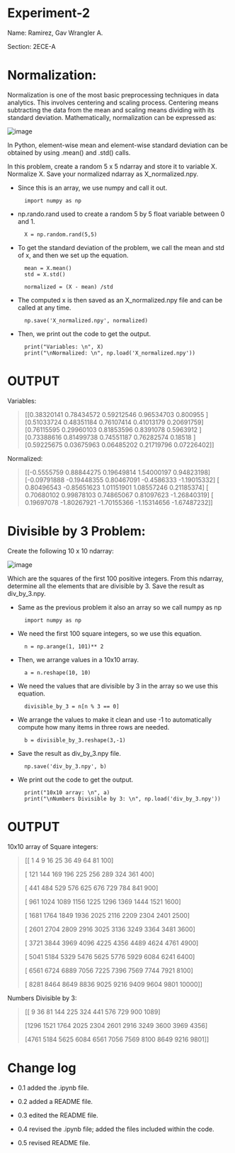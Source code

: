 # Experiment-2

Name: Ramirez, Gav Wrangler A.

Section: 2ECE-A

# Normalization:
Normalization is one of the most basic preprocessing techniques in
data analytics. This involves centering and scaling process. Centering means subtracting the data from the
mean and scaling means dividing with its standard deviation. Mathematically, normalization can be
expressed as:

 ![image](https://github.com/user-attachments/assets/691efe30-e11b-42f3-87e1-84a0a4a705b7)

In Python, element-wise mean and element-wise standard deviation can be obtained by using .mean() and
.std() calls.

In this problem, create a random 5 x 5 ndarray and store it to variable X. Normalize X. Save your normalized
ndarray as X_normalized.npy.
- Since this is an array, we use numpy and call it out.
 
		import numpy as np
- np.rando.rand used to create a random 5 by 5 float variable between 0 and 1.

		X = np.random.rand(5,5)
- To get the standard deviation of the problem, we call the mean and std of x, and then we set up the equation.

		mean = X.mean()
		std = X.std()

		normalized = (X - mean) /std
- The computed x is then saved as an X_normalized.npy file and can be called at any time.

		np.save('X_normalized.npy', normalized)
- Then, we print out the code to get the output.

		print("Variables: \n", X)
		print("\nNormalized: \n", np.load('X_normalized.npy'))


# OUTPUT

 Variables: 

> [[0.38320141 0.78434572 0.59212546 0.96534703 0.800955  ]
 [0.51033724 0.48351184 0.76107414 0.41013179 0.20691759]
 [0.76115595 0.29960103 0.81853596 0.8391078  0.5963912 ]
 [0.73388616 0.81499738 0.74551187 0.76282574 0.18518   ]
 [0.59225675 0.03675963 0.06485202 0.21719796 0.07226402]]

Normalized:

> [[-0.5555759   0.88844275  0.19649814  1.54000197  0.94823198]
 [-0.09791888 -0.19448355  0.80467091 -0.4586333  -1.19015332]
 [ 0.80496543 -0.85651623  1.01151901  1.08557246  0.21185374]
 [ 0.70680102  0.99878103  0.74865067  0.81097623 -1.26840319]
 [ 0.19697078 -1.80267921 -1.70155366 -1.15314656 -1.67487232]]



# Divisible by 3 Problem:
Create the following 10 x 10 ndarray:

![image](https://github.com/user-attachments/assets/e9cc4534-f2c9-4459-8750-4d711ee51c90)


Which are the squares of the first 100 positive integers.
From this ndarray, determine all the elements that are divisible by 3. Save the result as div_by_3.npy.
- Same as the previous problem it also an array so we call numpy as np

		import numpy as np
- We need the first 100 square integers, so we use this equation.

		n = np.arange(1, 101)** 2

- Then, we arrange values in a 10x10 array. 

		a = n.reshape(10, 10)
  
- We need the values that are divisible by 3 in the array so we use this equation.
 
		divisible_by_3 = n[n % 3 == 0]

- We arrange the values to make it clean and use -1 to automatically compute how many items in three rows are needed.
		
		b = divisible_by_3.reshape(3,-1)

- Save the result as div_by_3.npy file.

		np.save('div_by_3.npy', b)
- We print out the code to get the output.
	
		print("10x10 array: \n", a)
  		print("\nNumbers Divisible by 3: \n", np.load('div_by_3.npy'))

# OUTPUT

 10x10 array of Square integers: 

> [[    1     4     9    16    25    36    49    64    81   100]
>
> [  121   144   169   196   225   256   289   324   361   400]
>
> [  441   484   529   576   625   676   729   784   841   900]
>
> [  961  1024  1089  1156  1225  1296  1369  1444  1521  1600]
>
>  [ 1681  1764  1849  1936  2025  2116  2209  2304  2401  2500]
>
> [ 2601  2704  2809  2916  3025  3136  3249  3364  3481  3600]
>
> [ 3721  3844  3969  4096  4225  4356  4489  4624  4761  4900]
>
> [ 5041  5184  5329  5476  5625  5776  5929  6084  6241  6400]
>
> [ 6561  6724  6889  7056  7225  7396  7569  7744  7921  8100]
>
> [ 8281  8464  8649  8836  9025  9216  9409  9604  9801 10000]]
 

 Numbers Divisible by 3: 

>  [[   9   36   81  144  225  324  441  576  729  900 1089]
>
> [1296 1521 1764 2025 2304 2601 2916 3249 3600 3969 4356]
>
> [4761 5184 5625 6084 6561 7056 7569 8100 8649 9216 9801]]


# Change log
- 0.1 added the .ipynb file.

- 0.2 added a README file.

- 0.3 edited the README file.

- 0.4 revised the .ipynb file; added the files included within the code.
- 0.5 revised README file.
  

 
